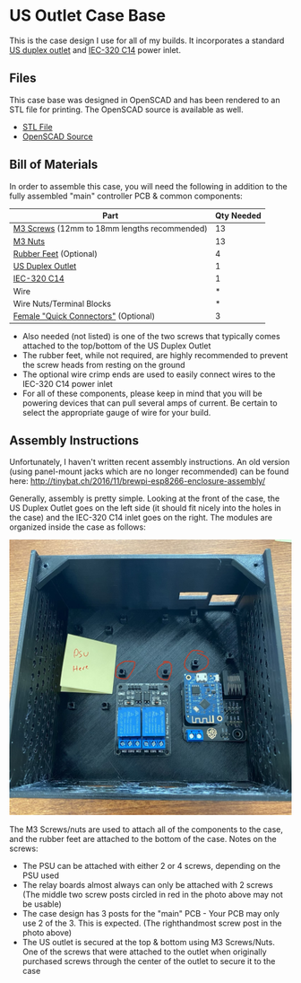 # US Outlet Case Base

This is the case design I use for all of my builds. It incorporates a standard [US duplex outlet](https://www.homedepot.com/p/Leviton-15-Amp-Residential-Grade-Grounding-Duplex-Outlet-White-R52-05320-00W/202066670) and [IEC-320 C14](https://www.aliexpress.com/item/32815198325.html) power inlet.



## Files

This case base was designed in OpenSCAD and has been rendered to an STL file for printing. The OpenSCAD source is available as well.

- [STL File](Case%20Base%20-%20US%20Outlet%20v1.2.stl)
- [OpenSCAD Source](Case%20Base%20-%20US%20Outlet%20v1.2.scad)



## Bill of Materials

In order to assemble this case, you will need the following in addition to the fully assembled "main" controller PCB & common components:

| Part                                                         | Qty Needed |
| ------------------------------------------------------------ | ---------- |
| [M3 Screws](https://www.amazon.com/Machine-Finish-Phillips-M3-0-5-Threaded/dp/B00F33TR9O/ref=sr_1_1?dchild=1&keywords=m3+pan+philips+12mm&qid=1591136043&sr=8-1) (12mm to 18mm lengths recommended) | 13         |
| [M3 Nuts](https://www.amazon.com/Shapenty-100PCS-Stainless-Female-Fastener/dp/B071NLDW56/ref=sr_1_2?crid=1K1Q8HP9NJHDT&dchild=1&keywords=m3+nuts&qid=1591135900&s=hi&sprefix=m3+nuts%2Ctools%2C158&sr=1-2) | 13         |
| [Rubber Feet](https://www.amazon.com/gp/product/B08118NL2B/ref=ppx_yo_dt_b_asin_title_o01_s00?ie=UTF8&psc=1) (Optional) | 4          |
| [US Duplex Outlet](https://www.homedepot.com/p/Leviton-15-Amp-Residential-Grade-Grounding-Duplex-Outlet-White-R52-05320-00W/202066670) | 1          |
| [IEC-320 C14](https://www.aliexpress.com/item/32815198325.html) | 1          |
| Wire                                                         | *          |
| Wire Nuts/Terminal Blocks                                    | *          |
| [Female "Quick Connectors"](https://www.homedepot.com/p/CURT-Female-Quick-Connectors-16-14-Wire-Gauge-100-Pack-59592/205632800) (Optional) | 3          |

- Also needed (not listed) is one of the two screws that typically comes attached to the top/bottom of the US Duplex Outlet
- The rubber feet, while not required, are highly recommended to prevent the screw heads from resting on the ground
- The optional wire crimp ends are used to easily connect wires to the IEC-320 C14 power inlet
- For all of these components, please keep in mind that you will be powering devices that can pull several amps of current. Be certain to select the appropriate gauge of wire for your build. 



## Assembly Instructions

Unfortunately, I haven't written recent assembly instructions. An old version (using panel-mount jacks which are no longer recommended) can be found here: http://tinybat.ch/2016/11/brewpi-esp8266-enclosure-assembly/

Generally, assembly is pretty simple. Looking at the front of the case, the US Duplex Outlet goes on the left side (it should fit nicely into the holes in the case) and the IEC-320 C14 inlet goes on the right. The modules are organized inside the case as follows:

![Populated Case][populated_case]

[populated_case]:imgs/US%20Outlet%20Populated.jpg "Populated Case"

The M3 Screws/nuts are used to attach all of the components to the case, and the rubber feet are attached to the bottom of the case. Notes on the screws:

- The PSU can be attached with either 2 or 4 screws, depending on the PSU used
- The relay boards almost always can only be attached with 2 screws (The middle two screw posts circled in red in the photo above may not be usable)
- The case design has 3 posts for the "main" PCB - Your PCB may only use 2 of the 3. This is expected. (The righthandmost screw post in the photo above)
- The US outlet is secured at the top & bottom using M3 Screws/Nuts. One of the screws that were attached to the outlet when originally purchased screws through the center of the outlet to secure it to the case 

 
